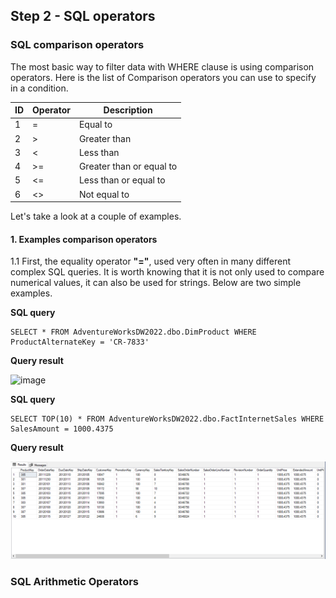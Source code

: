 ## Step 2 - SQL operators

### SQL comparison operators
The most basic way to filter data with WHERE clause is using comparison operators.
Here is the list of Comparison operators you can use to specify in a condition.

|ID |Operator| Description |
| -- |------------- | ------------- |
| 1 |  =  | Equal to	  |
| 2 |  >  | Greater than  |
| 3 |  <  | 	Less than		 
| 4 | >=  | Greater than or equal to  |
| 5 | <=  | Less than or equal to	  |
| 6 | <>  | Not equal to	  |

Let's take a look at a couple of examples.

#### 1. Examples comparison operators
1.1 First, the equality operator **"="**, used very often in many different complex SQL queries. It is worth knowing that it is not only used to compare numerical values, it can also be used for strings.
Below are two simple examples.

**SQL query**

```
SELECT * FROM AdventureWorksDW2022.dbo.DimProduct WHERE ProductAlternateKey = 'CR-7833'
```

**Query result**

![image](https://github.com/GeeHouseCode/SQL_EXERCISES/assets/110656951/548bb215-8678-439b-8f80-b1e16ea672c5)

**SQL query**

```
SELECT TOP(10) * FROM AdventureWorksDW2022.dbo.FactInternetSales WHERE SalesAmount = 1000.4375
```

**Query result**

![image](https://github.com/GeeHouseCode/SQL_EXERCISES/blob/main/Step_2/RQ_2.1.2.png)


### SQL Arithmetic Operators
